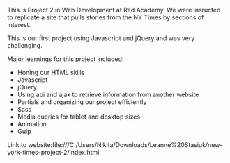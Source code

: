 This is Project 2 in Web Development at Red Academy.  We were insructed to replicate a site that pulls stories from the NY Times by sections of interest.

This is our first project using Javascript and jQuery and was very challenging.

Major learnings for this project included:
- Honing our HTML skills
- Javascript
- jQuery
- Using api and ajax to retrieve information from another website
- Partials and organizing our project efficiently
- Sass
- Media queries for tablet and desktop sizes
- Animation
- Gulp


Link to  website:file:///C:/Users/Nikita/Downloads/Leanne%20Stasiuk/new-york-times-project-2/index.html
